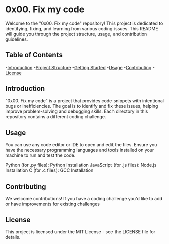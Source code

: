 # 0x00. Fix my code

Welcome to the "0x00. Fix my code" repository! This project is dedicated to identifying, fixing, and learning from various coding issues. This README will guide you through the project structure, usage, and contribution guidelines.

## Table of Contents
  -[Introduction](#Introduction)
  -[Project Structure](#Project-Structure)
  -[Getting Started](#Getting-Started)
  -[Usage](#Usage)
  -[Contributing](#Contributing)
  -[License](#License)

## Introduction

"0x00. Fix my code" is a project that provides code snippets with intentional bugs or inefficiencies. The goal is to identify and fix these issues, helping improve problem-solving and debugging skills. Each directory in this repository contains a different coding challenge.

## Usage

You can use any code editor or IDE to open and edit the files. Ensure you have the necessary programming languages and tools installed on your machine to run and test the code.

Python (for .py files): Python Installation
JavaScript (for .js files): Node.js Installation
C (for .c files): GCC Installation

## Contributing

We welcome contributions! If you have a coding challenge you'd like to add or have improvements for existing challenges

## License
This project is licensed under the MIT License - see the LICENSE file for details.
